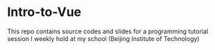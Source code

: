 # Intro-to-Vue
This repo contains source codes and slides for a programming tutorial session I weekly hold at my school (Beijing Institute of Technology)
